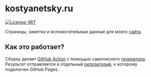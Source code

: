 # kostyanetsky.ru

[![License: MIT](https://img.shields.io/badge/License-MIT-yellow.svg)](https://opensource.org/licenses/MIT)

Страницы, заметки и вспомогательные данные для моего [сайта](https://kostyanetsky.ru).

## Как это работает?

Сборку делает [GitHub Action](/.github/workflows/main.yml) с помощью самописного [генератора](https://github.com/vkostyanetsky/BlogBuilder). Результат отправляется в отдельный [репозиторий](https://github.com/vkostyanetsky/kostyanetsky.ru-static), к которому подключен GitHub Pages.
